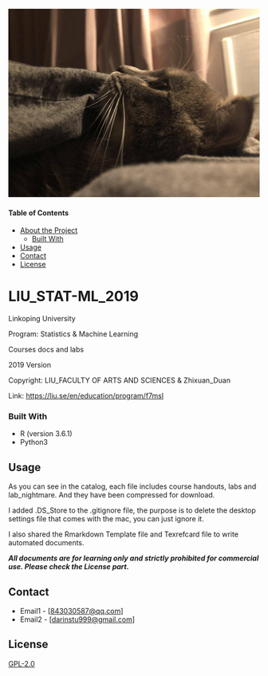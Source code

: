 ![](https://github.com/Darinstu999/LIU_STAT-ML_2019/blob/master/image/me.jpeg)

<!-- TABLE OF CONTENTS -->
#### Table of Contents
* [About the Project](#about-the-project)
  * [Built With](#built-with)
* [Usage](#usage)
* [Contact](#contact)
* [License](#license)

<!-- ABOUT THE PROJECT -->
# LIU_STAT-ML_2019
Linkoping University

Program: Statistics & Machine Learning

Courses docs and labs

2019 Version

Copyright: LIU_FACULTY OF ARTS AND SCIENCES & Zhixuan_Duan

Link: https://liu.se/en/education/program/f7msl

### Built With
* R (version 3.6.1)
* Python3

<!-- USAGE -->
## Usage
As you can see in the catalog, each file includes course handouts, labs and lab_nightmare. And they have been compressed for download.

I added .DS_Store to the .gitignore file, the purpose is to delete the desktop settings file that comes with the mac, you can just ignore it.

I also shared the Rmarkdown Template file and Texrefcard file to write automated documents.

***All documents are for learning only and strictly prohibited for commercial use. Please check the License part.***

<!-- CONTACT -->
## Contact
* Email1 - [843030587@qq.com]
* Email2 - [darinstu999@gmail.com]

<!-- LICENSE -->
## License
[GPL-2.0](https://choosealicense.com/licenses/gpl-2.0/)
